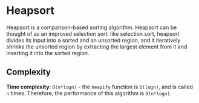 # Heapsort

Heapsort is a comparison-based sorting algorithm. Heapsort can be thought of as an improved selection sort: like selection sort, heapsort divides its input into a sorted and an unsorted region, and it iteratively shrinks the unsorted region by extracting the largest element from it and inserting it into the sorted region.

## Complexity

**Time complexity**: `O(n*logn)` - the `heapify` function is `O(logn)`, and is called `n` times. Therefore, the performance of this algorithm is `O(n*logn)`.